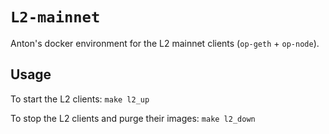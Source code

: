 # `L2-mainnet`

Anton's docker environment for the L2 mainnet clients (`op-geth` + `op-node`).

## Usage

To start the L2 clients: `make l2_up`

To stop the L2 clients and purge their images: `make l2_down`
